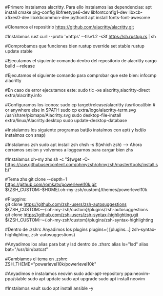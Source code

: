 #Primero instalamos alacritty. Para ello instalamos las dependencias:
apt install cmake pkg-config libfreetype6-dev libfontconfig1-dev libxcb-xfixes0-dev libxkbcommon-dev python3
apt install fonts-font-awesome

#Clonamos el repositirio
https://github.com/alacritty/alacritty.git

#Instalamos rust
curl --proto '=https' --tlsv1.2 -sSf https://sh.rustup.rs | sh

#Comprobamos que funciones bien
rustup override set stable
rustup update stable

#Ejecutamos el siguiente comando dentro del repositorio de alacritty
cargo build --release

#Ejecutamos el siguiente comando para comprobar que este bien:
infocmp alacritty

#En caso de error ejecutamos este:
sudo tic -xe alacritty,alacritty-direct extra/alacritty.info

#Configuramos los iconos:
sudo cp target/release/alacritty /usr/local/bin # or anywhere else in $PATH
sudo cp extra/logo/alacritty-term.svg /usr/share/pixmaps/Alacritty.svg
sudo desktop-file-install extra/linux/Alacritty.desktop
sudo update-desktop-database

#Instalamos los siguiente programas
bat(lo instalmos con apt) y lsd(lo instalmos con snap)

#Instalamos zsh
sudo apt install zsh
chsh -s $(which zsh)
--> Ahora cerramos sesion y volvemos a loggearnos para cargar bien zhs

#Instalamos oh-my zhs
sh -c "$(wget -O- https://raw.githubusercontent.com/ohmyzsh/ohmyzsh/master/tools/install.sh)"

#Tema zhs
git clone --depth=1 https://github.com/romkatv/powerlevel10k.git ${ZSH_CUSTOM:-$HOME/.oh-my-zsh/custom}/themes/powerlevel10k

#Pluggins:<br>
git clone https://github.com/zsh-users/zsh-autosuggestions ${ZSH_CUSTOM:-~/.oh-my-zsh/custom}/plugins/zsh-autosuggestions <br>
git clone https://github.com/zsh-users/zsh-syntax-highlighting.git ${ZSH_CUSTOM:-~/.oh-my-zsh/custom}/plugins/zsh-syntax-highlighting <br>

#Dentro de .zshrc Anyadimos los plugins
plugins=( [plugins...] zsh-syntax-highlighting, zsh-autosuggestions)

#Anyadimos los alias para bat y lsd dentro de .zhsrc
alias ls="lsd"
alias bat="/usr/bin/batcat"

#Cambiamos el tema en .zshrc
ZSH_THEME="powerlevel10k/powerlevel10k"

#Anyadimos e instalamos neovim
sudo add-apt-repository ppa:neovim-ppa/stable
sudo apt update
sudo apt upgrade
sudo apt install neovim

#Instalamos vault
sudo apt install ansible -y
